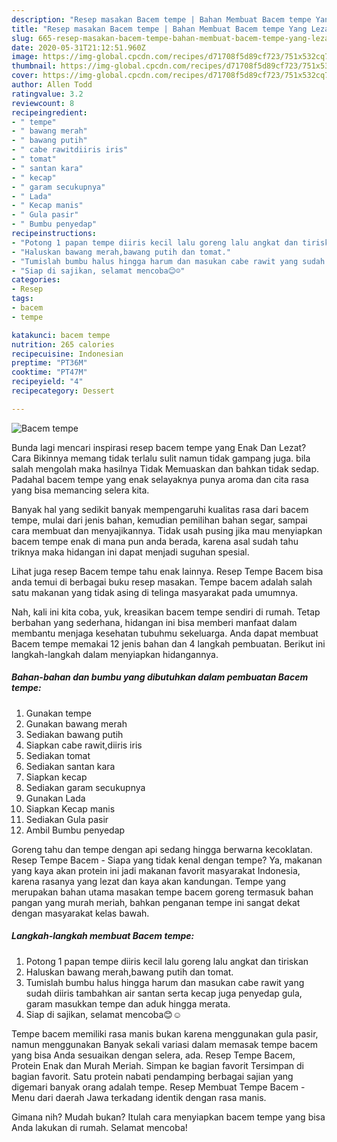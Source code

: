 ```yaml
---
description: "Resep masakan Bacem tempe | Bahan Membuat Bacem tempe Yang Lezat Sekali"
title: "Resep masakan Bacem tempe | Bahan Membuat Bacem tempe Yang Lezat Sekali"
slug: 665-resep-masakan-bacem-tempe-bahan-membuat-bacem-tempe-yang-lezat-sekali
date: 2020-05-31T21:12:51.960Z
image: https://img-global.cpcdn.com/recipes/d71708f5d89cf723/751x532cq70/bacem-tempe-foto-resep-utama.jpg
thumbnail: https://img-global.cpcdn.com/recipes/d71708f5d89cf723/751x532cq70/bacem-tempe-foto-resep-utama.jpg
cover: https://img-global.cpcdn.com/recipes/d71708f5d89cf723/751x532cq70/bacem-tempe-foto-resep-utama.jpg
author: Allen Todd
ratingvalue: 3.2
reviewcount: 8
recipeingredient:
- " tempe"
- " bawang merah"
- " bawang putih"
- " cabe rawitdiiris iris"
- " tomat"
- " santan kara"
- " kecap"
- " garam secukupnya"
- " Lada"
- " Kecap manis"
- " Gula pasir"
- " Bumbu penyedap"
recipeinstructions:
- "Potong 1 papan tempe diiris kecil lalu goreng lalu angkat dan tiriskan"
- "Haluskan bawang merah,bawang putih dan tomat."
- "Tumislah bumbu halus hingga harum dan masukan cabe rawit yang sudah diiris tambahkan air santan serta kecap juga penyedap gula, garam masukkan tempe dan aduk hingga merata."
- "Siap di sajikan, selamat mencoba😊☺"
categories:
- Resep
tags:
- bacem
- tempe

katakunci: bacem tempe 
nutrition: 265 calories
recipecuisine: Indonesian
preptime: "PT36M"
cooktime: "PT47M"
recipeyield: "4"
recipecategory: Dessert

---
```



![Bacem tempe](https://img-global.cpcdn.com/recipes/d71708f5d89cf723/751x532cq70/bacem-tempe-foto-resep-utama.jpg)

Bunda lagi mencari inspirasi resep bacem tempe yang Enak Dan Lezat? Cara Bikinnya memang tidak terlalu sulit namun tidak gampang juga. bila salah mengolah maka hasilnya Tidak Memuaskan dan bahkan tidak sedap. Padahal bacem tempe yang enak selayaknya punya aroma dan cita rasa yang bisa memancing selera kita.

Banyak hal yang sedikit banyak mempengaruhi kualitas rasa dari bacem tempe, mulai dari jenis bahan, kemudian pemilihan bahan segar, sampai cara membuat dan menyajikannya. Tidak usah pusing jika mau menyiapkan bacem tempe enak di mana pun anda berada, karena asal sudah tahu triknya maka hidangan ini dapat menjadi suguhan spesial.

Lihat juga resep Bacem tempe tahu enak lainnya. Resep Tempe Bacem bisa anda temui di berbagai buku resep masakan. Tempe bacem adalah salah satu makanan yang tidak asing di telinga masyarakat pada umumnya.


Nah, kali ini kita coba, yuk, kreasikan bacem tempe sendiri di rumah. Tetap berbahan yang sederhana, hidangan ini bisa memberi manfaat dalam membantu menjaga kesehatan tubuhmu sekeluarga. Anda dapat membuat Bacem tempe memakai 12 jenis bahan dan 4 langkah pembuatan. Berikut ini langkah-langkah dalam menyiapkan hidangannya.

<!--inarticleads1-->

##### Bahan-bahan dan bumbu yang dibutuhkan dalam pembuatan Bacem tempe:

1. Gunakan  tempe
1. Gunakan  bawang merah
1. Sediakan  bawang putih
1. Siapkan  cabe rawit,diiris iris
1. Sediakan  tomat
1. Sediakan  santan kara
1. Siapkan  kecap
1. Sediakan  garam secukupnya
1. Gunakan  Lada
1. Siapkan  Kecap manis
1. Sediakan  Gula pasir
1. Ambil  Bumbu penyedap


Goreng tahu dan tempe dengan api sedang hingga berwarna kecoklatan. Resep Tempe Bacem - Siapa yang tidak kenal dengan tempe? Ya, makanan yang kaya akan protein ini jadi makanan favorit masyarakat Indonesia, karena rasanya yang lezat dan kaya akan kandungan. Tempe yang merupakan bahan utama masakan tempe bacem goreng termasuk bahan pangan yang murah meriah, bahkan penganan tempe ini sangat dekat dengan masyarakat kelas bawah. 

<!--inarticleads2-->

##### Langkah-langkah membuat Bacem tempe:

1. Potong 1 papan tempe diiris kecil lalu goreng lalu angkat dan tiriskan
1. Haluskan bawang merah,bawang putih dan tomat.
1. Tumislah bumbu halus hingga harum dan masukan cabe rawit yang sudah diiris tambahkan air santan serta kecap juga penyedap gula, garam masukkan tempe dan aduk hingga merata.
1. Siap di sajikan, selamat mencoba😊☺


Tempe bacem memiliki rasa manis bukan karena menggunakan gula pasir, namun menggunakan Banyak sekali variasi dalam memasak tempe bacem yang bisa Anda sesuaikan dengan selera, ada. Resep Tempe Bacem, Protein Enak dan Murah Meriah. Simpan ke bagian favorit Tersimpan di bagian favorit. Satu protein nabati pendamping berbagai sajian yang digemari banyak orang adalah tempe. Resep Membuat Tempe Bacem - Menu dari daerah Jawa terkadang identik dengan rasa manis. 

Gimana nih? Mudah bukan? Itulah cara menyiapkan bacem tempe yang bisa Anda lakukan di rumah. Selamat mencoba!
